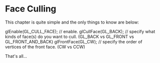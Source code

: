 # Face Culling

This chapter is quite simple and the only things to know are below:

glEnable(GL_CULL_FACE); // enable.
glCullFace(GL_BACK); // specify what kinds of face(s) do you want to cull. (GL_BACK vs GL_FRONT vs GL_FRONT_AND_BACK)
glFrontFace(GL_CW); // specify the order of vertices of the front face. (CW vs CCW)

That's all...